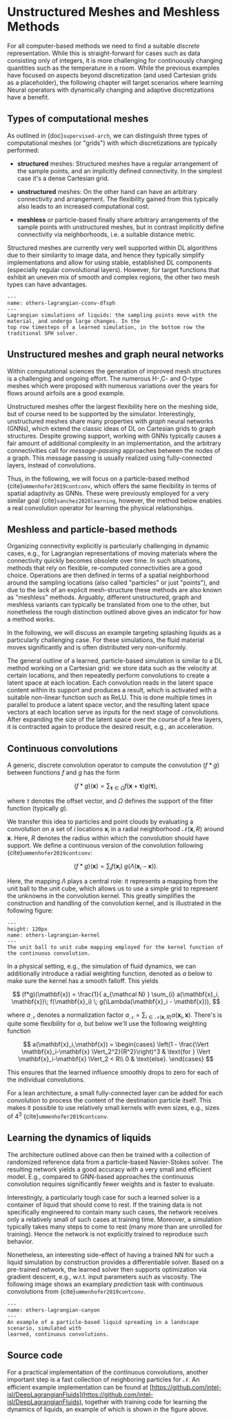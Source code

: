 Unstructured Meshes and Meshless Methods
=======================

For all computer-based methods we need to find a suitable _discrete_ representation.
While this is straight-forward for cases such as data consisting only of integers, it is more challenging
for continuously changing quantities such as the temperature in a room. 
While the previous examples have focused on aspects beyond discretization
(and used Cartesian grids as a placeholder), the following chapter will target 
scenarios where learning Neural operators with dynamically changing 
and adaptive discretizations have a benefit.


## Types of computational meshes

As outlined in {doc}`supervised-arch`, we can distinguish three types of computational meshes (or "grids")
with which discretizations are typically performed:

- **structured** meshes: Structured meshes have a regular
arrangement of the sample points, and an implicitly defined connectivity. 
In the simplest case it's a dense Cartesian grid. 

- **unstructured** meshes: On the other hand can have an arbitrary connectivity and arrangement. The flexibility gained from this typically also leads to an increased computational cost.

- **meshless** or particle-based finally share arbitrary arrangements of the sample points with unstructured meshes, but in contrast implicitly define connectivity via neighborhoods, i.e. a suitable distance metric.

Structured meshes are currently very well supported within DL algorithms due to their 
similarity to image data, and hence they typically simplify implementations and allow
for using stable, established DL components (especially regular convolutional layers).
However, for target functions that exhibit an uneven mix of smooth and complex
regions, the other two mesh types can have advantages.

```{figure} resources/others-lagrangian-cconv-dfsph.jpg
---
name: others-lagrangian-cconv-dfsph
---
Lagrangian simulations of liquids: the sampling points move with the material, and undergo large changes. In the
top row timesteps of a learned simulation, in the bottom row the traditional SPH solver.
```

## Unstructured meshes and graph neural networks

Within computational sciences the generation of improved mesh structures 
is a challenging and ongoing effort. The numerous H-,C- and O-type meshes 
which were proposed with numerous variations over the years for flows around
airfoils are a good example.

Unstructured meshes offer the largest flexibility here on the meshing side,
but of course need to be supported by the simulator. Interestingly,
unstructured meshes share many properties with _graph_ neural networks (GNNs),
which extend the classic ideas of DL on Cartesian grids to graph structures.
Despite growing support, working with GNNs typically causes a fair 
amount of additional complexity in an implementation, and the arbitrary
connectivities call for _message-passing_ approaches between the nodes of a graph.
This message passing is usually realized using fully-connected layers, instead of convolutions.

Thus, in the following, we will focus on a particle-based method {cite}`ummenhofer2019contconv`, which offers
the same flexibility in terms of spatial adaptivity as GNNs. These were previously employed for
a very similar goal {cite}`sanchez2020learning`, however, the method below
enables a real convolution operator for learning the physical relationships.


## Meshless and particle-based methods

Organizing connectivity explicitly is particularly challenging in dynamic cases, 
e.g., for Lagrangian representations of moving materials where the 
connectivity quickly becomes obsolete over time.
In such situations, methods that rely on flexible, re-computed connectivities
are a good choice. Operations are then defined in terms of a spatial
neighborhood around the sampling locations (also called "particles" or just "points"),
and due to the lack of an explicit mesh-structure these methods are also known as "meshless" methods.
Arguably, different unstructured, graph and meshless variants can typically be translated
from one to the other, but nonetheless the rough distinction outlined above 
gives an indicator for how a method works.

In the following, we will discuss an example targeting splashing liquids as a particularly challenging case. 
For these simulations, the fluid material moves significantly and is often distributed very non-uniformly.

The general outline of a learned, particle-based simulation is similar to a 
DL method working on a Cartesian grid: we store data such as the velocity
at certain locations, and then repeatedly perform convolutions to create
a latent space at each location. Each convolution reads in the latent space content
within its support and produces a result, which is activated with a suitable 
non-linear function such as ReLU. This is done multiple times in parallel to produce a latent space
vector, and the resulting latent space vectors at each location serve as inputs 
for the next stage of convolutions. After expanding 
the size of the latent space over the course of a few layers, it is contracted again 
to produce the desired result, e.g., an acceleration.


## Continuous convolutions

A generic, discrete convolution operator to compute the convolution $(f*g)$ between
functions $f$ and $g$ has the form

$$
(f*g)(\mathbf{x}) = \sum_{\mathbf{\tau} \in \Omega} f(\mathbf{x} + \mathbf{\tau}) g(\mathbf{\tau}),
$$

where $\tau$ denotes the offset vector, and $\Omega$ defines the support of the filter function (typically $g$).

We transfer this idea to particles and point clouds by evaluating a convolution on a set of $i$ locations $\mathbf{x}_i$ in a radial neighborhood $\mathcal N(\mathbf{x}, R)$ around $\mathbf{x}$. Here, $R$ denotes the radius within which the convolution should have support. 
We define a continuous version of the convolution following {cite}`ummenhofer2019contconv`:

$$
(f*g)(\mathbf{x}) = \sum_{i} f(\mathbf{x}_i) \; g(\Lambda(\mathbf{x}_i - \mathbf{x})).
$$

Here, the mapping $\Lambda$ plays a central role: it represents 
a mapping from the unit ball to the unit cube, which allows us to use a simple grid 
to represent the unknowns in the convolution kernel. This greatly simplifies
the construction and handling of the convolution kernel, and is illustrated in the following figure:

```{figure} resources/others-lagrangian-kernel.png
---
height: 120px
name: others-lagrangian-kernel
---
The unit ball to unit cube mapping employed for the kernel function of the continuous convolution.
```

In a physical setting, e.g., the simulation of fluid dynamics, we can additionally introduce a radial
weighting function, denoted as $a$ below to make sure the kernel has a smooth falloff. This yields 

$$
(f*g)(\mathbf{x}) = \frac{1}{ a_{\mathcal N} } \sum_{i} a(\mathbf{x}_i, \mathbf{x})\; f(\mathbf{x}_i) \; g(\Lambda(\mathbf{x}_i - \mathbf{x})), 
$$

where $a_{\mathcal N}$ denotes a normalization factor 
$a_{\mathcal N} = \sum_{i \in \mathcal N(\mathbf{x}, R)} a(\mathbf{x}_i, \mathbf{x})$.
There's is quite some flexibility for $a$, but below we'll use the following weighting function 

$$
        a(\mathbf{x}_i,\mathbf{x}) = 
        \begin{cases} 
                \left(1 - \frac{\Vert \mathbf{x}_i-\mathbf{x} \Vert_2^2}{R^2}\right)^3  & \text{for } \Vert \mathbf{x}_i-\mathbf{x} \Vert_2 < R\\
                0 & \text{else}.
        \end{cases}
$$

This ensures that the learned influence smoothly drops to zero for each of the individual convolutions.

For a lean architecture, a small fully-connected layer can be added for each convolution to process
the content of the destination particle itself. This makes it possible to use relatively small
kernels with even sizes, e.g., sizes of $4^3$ {cite}`ummenhofer2019contconv`.

## Learning the dynamics of liquids

The architecture outlined above can then be trained with a 
collection of randomized reference data from a particle-based Navier-Stokes solver. 
The resulting network yields a good accuracy with a very small and efficient model. E.g.,
compared to GNN-based approaches the continuous convolution requires significantly fewer
weights and is faster to evaluate.

Interestingly, a particularly tough case for such a learned
solver is a container of liquid that should come to rest. If the training data is not specifically 
engineered to contain many such cases, the network receives only a relatively small 
of such cases at training time. Moreover, a simulation typically takes many steps to come
to rest (many more than are unrolled for training). Hence the network is not explicitly trained
to reproduce such behavior.

Nonetheless, an interesting side-effect of having a trained NN for such a liquid simulation
by construction provides a differentiable solver. Based on a pre-trained network, the learned solver
then supports optimization via gradient descent, e.g., w.r.t. input parameters such as viscosity.
The following image shows an examplary _prediction_ task with continuous convolutions from {cite}`ummenhofer2019contconv`.

```{figure} resources/others-lagrangian-canyon.jpg
---
name: others-lagrangian-canyon
---
An example of a particle-based liquid spreading in a landscape scenario, simulated with 
learned, continuous convolutions.
```

## Source code

For a practical implementation of the continuous convolutions, another important step
is a fast collection of neighboring particles for $\mathcal N$. An efficient example implementation
can be found at
[https://github.com/intel-isl/DeepLagrangianFluids](https://github.com/intel-isl/DeepLagrangianFluids),
together with training code for learning the dynamics of liquids, an example of which is 
shown in the figure above.
